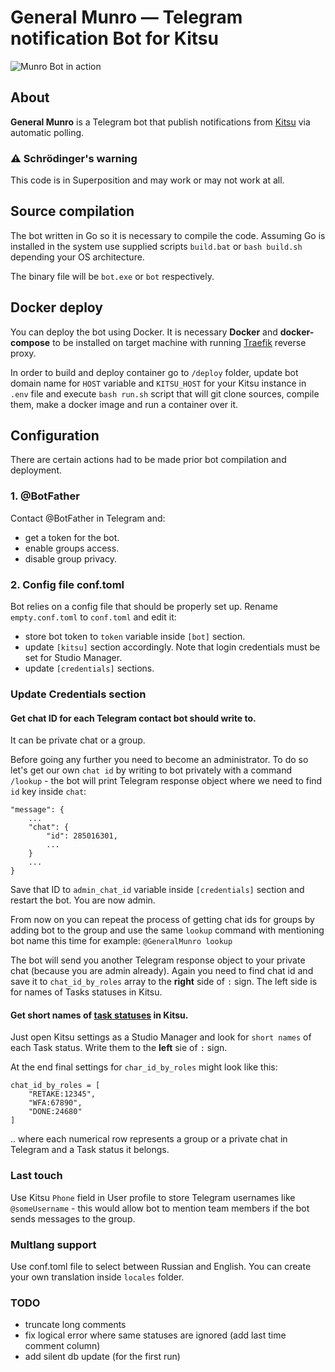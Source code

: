 # General Munro — Telegram notification Bot for Kitsu
![Munro Bot in action](https://github.com/zorg-industries-limited/general-munro-bot/blob/main/misc/munro_in_action.gif)
## About
**General Munro** is a Telegram bot that publish notifications from [Kitsu](https://www.cg-wire.com/en/kitsu.html) via automatic polling.

### ⚠ Schrödinger's warning
This code is in Superposition and may work or may not work at all.

## Source compilation
The bot written in Go so it is necessary to compile the code. Assuming Go is installed in the system use supplied scripts `build.bat` or `bash build.sh` depending your OS architecture.

The binary file will be `bot.exe` or `bot` respectively.

## Docker deploy
You can deploy the bot using Docker. It is necessary **Docker** and **docker-compose** to be installed on target machine with running [Traefik](https://github.com/zorg-industries-limited/ruby-rhod-fantastic-dockers) reverse proxy.

In order to build and deploy container go to `/deploy` folder, update bot domain name for `HOST` variable and `KITSU_HOST` for your Kitsu instance in `.env` file and execute `bash run.sh` script that will git clone sources, compile them, make a docker image and run a container over it.


## Configuration
There are certain actions had to be made prior bot compilation and deployment.

### 1. @BotFather
Contact @BotFather in Telegram and:
 - get a token for the bot.
 - enable groups access.
 - disable group privacy.
 
### 2. Config file conf.toml
Bot relies on a config file that should be properly set up. Rename `empty.conf.toml` to `conf.toml` and edit it:
- store bot token to `token` variable inside `[bot]` section.
- update `[kitsu]` section accordingly. Note that login credentials must be set for Studio Manager.
- update `[credentials]` sections.

### Update Credentials section
#### Get chat ID for each Telegram contact bot should write to. 
It can be private chat or a group.

Before going any further you need to become an administrator. To do so let's get our own `chat id` by writing to bot privately with a command `/lookup` - the bot will print Telegram response object where we need to find `id` key inside `chat`: 
```
"message": {
    ...
    "chat": {
        "id": 285016301,
        ...
    }
    ...
}
```
Save that ID to `admin_chat_id` variable inside `[credentials]` section and restart the bot. You are now admin.

From now on you can repeat the process of getting chat ids for groups by adding bot to the group and use the same `lookup` command with mentioning bot name this time for example:
`@GeneralMunro lookup` 

The bot will send you another Telegram response object to your private chat (because you are admin already). Again you need to find chat id and save it to `chat_id_by_roles` array to the **right** side of `:` sign. The left side is for names of Tasks statuses in Kitsu.

#### Get short names of [task statuses](https://kitsu.cg-wire.com/customization/#modify-an-existing-task-status) in Kitsu.
Just open Kitsu settings as a Studio Manager and look for `short names` of each Task status.
Write them to the **left** sie of `:` sign.

At the end final settings for `char_id_by_roles` might look like this:
```
chat_id_by_roles = [
    "RETAKE:12345",
    "WFA:67890",
    "DONE:24680"
]
```

.. where each numerical row represents a group or a private chat in Telegram and a Task status it belongs.

### Last touch
Use Kitsu `Phone` field in User profile to store Telegram usernames like `@someUsername` - this would allow bot to mention team members if the bot sends messages to the group.

### Multlang support
Use conf.toml file to select between Russian and English. You can create your own translation inside `locales` folder.

### TODO
- truncate long comments
- fix logical error where same statuses are ignored (add last time comment column)
- add silent db update (for the first run)